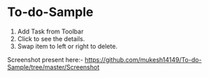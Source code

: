 # To-do-Sample

1. Add Task from Toolbar
2. Click to see the details.
3. Swap item to left or right to delete.


Screenshot present here:- https://github.com/mukesh14149/To-do-Sample/tree/master/Screenshot
